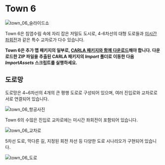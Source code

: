 # Town 6

![town_06_슬라이드쇼](../img/catalogue/maps/town06/town06_slideshow.webp)

Town 6은 침엽수림 속에 자리 잡은 저밀도 도시로, 4-6차선의 대형 도로들과 [미시간 좌회전](https://en.wikipedia.org/wiki/Michigan_left)과 같은 특수 교차로가 다수 있습니다.

**Town 6은 추가 맵 패키지의 일부로, [CARLA 패키지와 함께 다운로드](https://github.com/carla-simulator/carla/releases)해야 합니다. 다운로드한 ZIP 파일을 추출된 CARLA 패키지의 *Import* 폴더로 이동한 다음 *ImportAssets* 스크립트를 실행하세요.**

## 도로망

도로망은 4~6차선의 4개의 큰 평행 도로로 구성되어 있으며, 여러 진입로와 교차로로 서로 연결되어 있습니다.

![town_06_항공사진](../img/catalogue/maps/town06/town06aerial.webp)

Town 6의 수많은 진입로 교차로에는 미시간 좌회전이 포함되어 있습니다.

![town_06_교차로](../img/catalogue/maps/town06/town06_junctions.webp)

5차선 도로, 막다른 길, 지정된 회전 차선 등 다양한 도로 시나리오가 구현되어 있습니다.

![town_06_도로](../img/catalogue/maps/town06/town06_roads.webp)